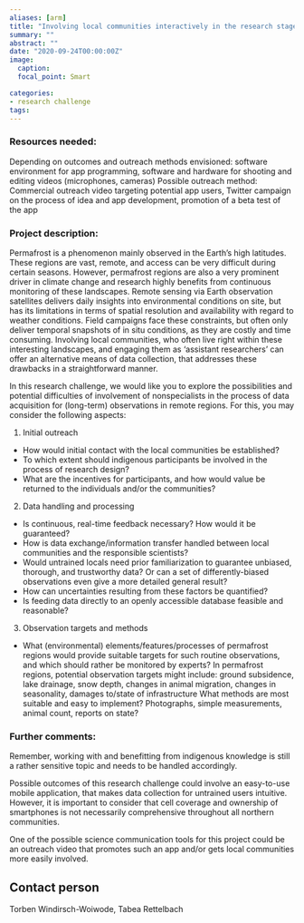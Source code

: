```yaml
---
aliases: [arm]
title: "Involving local communities interactively in the research stage of data acquisition"
summary: ""
abstract: ""
date: "2020-09-24T00:00:00Z"
image:
  caption:
  focal_point: Smart

categories:
- research challenge
tags:
---
```


### Resources needed:
Depending on outcomes and outreach methods envisioned: software environment for app programming, software and hardware for shooting and editing videos (microphones, cameras)
Possible outreach method: Commercial outreach video targeting potential app users, Twitter campaign on the process of idea and app development, promotion of a beta test of the app

### Project description:
Permafrost is a phenomenon mainly observed in the Earth’s high latitudes. These regions are vast, remote, and access can be very difficult during certain seasons. However, permafrost regions are also a very prominent driver in climate change and research highly benefits from continuous monitoring of these landscapes. Remote sensing via Earth observation satellites delivers daily insights into environmental conditions on site, but has its limitations in terms of spatial resolution and availability with regard to weather conditions. Field campaigns face these constraints, but often only deliver temporal snapshots of in situ conditions, as they are costly and time consuming.
Involving local communities, who often live right within these interesting landscapes, and engaging them as ‘assistant researchers’ can offer an alternative means of data collection, that addresses these drawbacks in a straightforward manner.

In this research challenge, we would like you to explore the possibilities and potential difficulties of involvement of nonspecialists in the process of data acquisition for (long-term) observations in remote regions. For this, you may consider the following aspects:
1. Initial outreach
* How would initial contact with the local communities be established?
* To which extent should indigenous participants be involved in the process of research design?
* What are the incentives for participants, and how would value be returned to the individuals and/or the communities?
2. Data handling and processing
* Is continuous, real-time feedback necessary? How would it be guaranteed?
* How is data exchange/information transfer handled between local communities and the responsible scientists?
* Would untrained locals need prior familiarization to guarantee unbiased, thorough, and trustworthy data? Or can a set of differently-biased observations even give a more detailed general result?
* How can uncertainties resulting from these factors be quantified?
* Is feeding data directly to an openly accessible database feasible and reasonable?
3. Observation targets and methods
* What (environmental) elements/features/processes of permafrost regions would provide suitable targets for such routine observations, and which should rather be monitored by experts? In permafrost regions, potential observation targets might include: ground subsidence, lake drainage, snow depth, changes in animal migration, changes in seasonality, damages to/state of infrastructure
What methods are most suitable and easy to implement?
Photographs, simple measurements, animal count, reports on state?


### Further comments:
Remember, working with and benefitting from indigenous knowledge is still a rather sensitive topic and needs to be handled accordingly.

Possible outcomes of this research challenge could involve an easy-to-use mobile application, that makes data collection for untrained users intuitive. However, it is important to consider that cell coverage and ownership of smartphones is not necessarily comprehensive throughout all northern communities. 

One of the possible science communication tools for this project could be an outreach video that promotes such an app and/or gets local communities more easily involved.

## Contact person
Torben Windirsch-Woiwode, Tabea Rettelbach